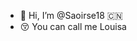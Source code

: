 - 👋 Hi, I’m @Saoirse18 🇨🇳
- 😚 You can call me Louisa 

<!---
Saoirse18/Saoirse18 is a ✨ special ✨ repository because its `README.md` (this file) appears on your GitHub profile.
You can click the Preview link to take a look at your changes.
--->
